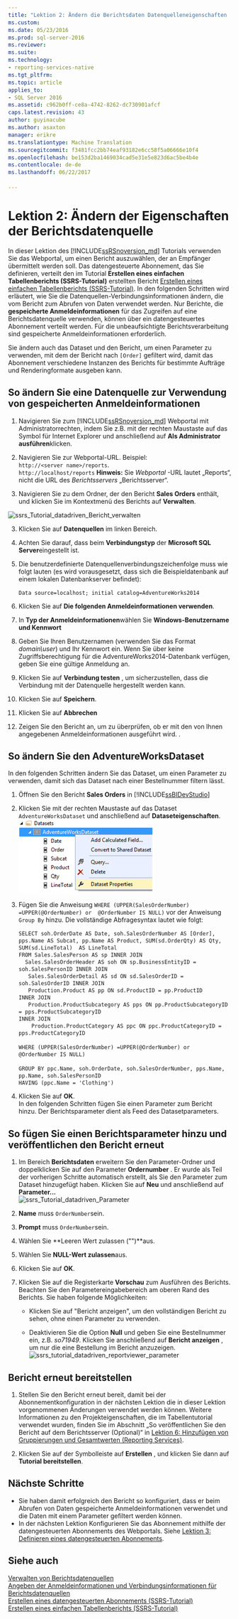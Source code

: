```yaml
---
title: "Lektion 2: Ändern die Berichtsdaten Datenquelleneigenschaften | Microsoft Docs"
ms.custom: 
ms.date: 05/23/2016
ms.prod: sql-server-2016
ms.reviewer: 
ms.suite: 
ms.technology:
- reporting-services-native
ms.tgt_pltfrm: 
ms.topic: article
applies_to:
- SQL Server 2016
ms.assetid: c962b0ff-ce8a-4742-8262-dc730901afcf
caps.latest.revision: 43
author: guyinacube
ms.author: asaxton
manager: erikre
ms.translationtype: Machine Translation
ms.sourcegitcommit: f3481fcc2bb74eaf93182e6cc58f5a06666e10f4
ms.openlocfilehash: be153d2ba1469034cad5e31e5e823d6ac5be4b4e
ms.contentlocale: de-de
ms.lasthandoff: 06/22/2017

---
```

# <a name="lesson-2-modifying-the-report-data-source-properties"></a>Lektion 2: Ändern der Eigenschaften der Berichtsdatenquelle
In dieser Lektion des [!INCLUDE[ssRSnoversion_md](../includes/ssrsnoversion-md.md)] Tutorials verwenden Sie das Webportal, um einen Bericht auszuwählen, der an Empfänger übermittelt werden soll. Das datengesteuerte Abonnement, das Sie definieren, verteilt den im Tutorial **Erstellen eines einfachen Tabellenberichts &#40;SSRS-Tutorial&#41;** erstellten Bericht [Erstellen eines einfachen Tabellenberichts &#40;SSRS-Tutorial&#41;](../reporting-services/create-a-basic-table-report-ssrs-tutorial.md).  In den folgenden Schritten wird erläutert, wie Sie die Datenquellen-Verbindungsinformationen ändern, die vom Bericht zum Abrufen von Daten verwendet werden. Nur Berichte, die **gespeicherte Anmeldeinformationen** für das Zugreifen auf eine Berichtsdatenquelle verwenden, können über ein datengesteuertes Abonnement verteilt werden. Für die unbeaufsichtigte Berichtsverarbeitung sind gespeicherte Anmeldeinformationen erforderlich.  
  
Sie ändern auch das Dataset und den Bericht, um einen Parameter zu verwenden, mit dem der Bericht nach `[Order]` gefiltert wird, damit das Abonnement verschiedene Instanzen des Berichts für bestimmte Aufträge und Renderingformate ausgeben kann.  
  
## <a name="bkmk_modify_datasource"></a>So ändern Sie eine Datenquelle zur Verwendung von gespeicherten Anmeldeinformationen  
  
1.  Navigieren Sie zum [!INCLUDE[ssRSnoversion_md](../includes/ssrsnoversion-md.md)] Webportal mit Administratorrechten, indem Sie z.B. mit der rechten Maustaste auf das Symbol für Internet Explorer und anschließend auf **Als Administrator ausführen**klicken.  
 
2.    Navigieren Sie zur Webportal-URL.  Beispiel:   
    `http://<server name>/reports`.  
    `http://localhost/reports`
 **Hinweis:** Sie *Webportal* -URL lautet „Reports“, nicht die URL des *Berichtsservers* „Berichtsserver“.  
3.  Navigieren Sie zu dem Ordner, der den Bericht **Sales Orders** enthält, und klicken Sie im Kontextmenü des Berichts auf **Verwalten**.  
 
 ![ssrs_Tutorial_datadriven_Bericht_verwalten](../reporting-services/media/ssrs-tutorial-datadriven-manage-report.png)
  
3.  Klicken Sie auf **Datenquellen** im linken Bereich.  
  
4.  Achten Sie darauf, dass beim **Verbindungstyp** der **Microsoft SQL Server**eingestellt ist.  
  
5.  Die benutzerdefinierte Datenquellenverbindungszeichenfolge muss wie folgt lauten (es wird vorausgesetzt, dass sich die Beispieldatenbank auf einem lokalen Datenbankserver befindet):  
  
    ```  
    Data source=localhost; initial catalog=AdventureWorks2014  
    ```  
  
6.  Klicken Sie auf **Die folgenden Anmeldeinformationen verwenden**.  
  
7. In **Typ der Anmeldeinformationen**wählen Sie **Windows-Benutzername und Kennwort**
8. Geben Sie Ihren Benutzernamen (verwenden Sie das Format *domain\user*) und Ihr Kennwort ein. Wenn Sie über keine Zugriffsberechtigung für die AdventureWorks2014-Datenbank verfügen, geben Sie eine gültige Anmeldung an.  
    
9. Klicken Sie auf **Verbindung testen** , um sicherzustellen, dass die Verbindung mit der Datenquelle hergestellt werden kann.  
  
10. Klicken Sie auf **Speichern**.
11. Klicken Sie auf **Abbrechen**  
  
11. Zeigen Sie den Bericht an, um zu überprüfen, ob er mit den von Ihnen angegebenen Anmeldeinformationen ausgeführt wird. .  
  
## <a name="bkmk_modify_dataset"></a>So ändern Sie den AdventureWorksDataset  
 In den folgenden Schritten ändern Sie das Dataset, um einen Parameter zu verwenden, damit sich das Dataset nach einer Bestellnummer filtern lässt.
1.  Öffnen Sie den Bericht **Sales Orders** in [!INCLUDE[ssBIDevStudio](../includes/ssbidevstudio-md.md)]  
  
2.  Klicken Sie mit der rechten Maustaste auf das Dataset `AdventureWorksDataset` und anschließend auf **Dataseteigenschaften**.  
    ![ssrs_Tutorial_datadriven_Dataseteigenschaften](../reporting-services/media/ssrs-tutorial-datadriven-datasetproperties.png)  
3.  Fügen Sie die Anweisung `WHERE (UPPER(SalesOrderNumber) =UPPER(@OrderNumber) or  @OrderNumber IS NULL)` vor der Anweisung `Group By` hinzu. Die vollständige Abfragesyntax lautet wie folgt:  
  
    ```  
    SELECT soh.OrderDate AS Date, soh.SalesOrderNumber AS [Order], pps.Name AS Subcat, pp.Name AS Product, SUM(sd.OrderQty) AS Qty, SUM(sd.LineTotal)  AS LineTotal  
    FROM Sales.SalesPerson AS sp INNER JOIN  
      Sales.SalesOrderHeader AS soh ON sp.BusinessEntityID = soh.SalesPersonID INNER JOIN  
       Sales.SalesOrderDetail AS sd ON sd.SalesOrderID = soh.SalesOrderID INNER JOIN  
       Production.Product AS pp ON sd.ProductID = pp.ProductID  
    INNER JOIN  
       Production.ProductSubcategory AS pps ON pp.ProductSubcategoryID = pps.ProductSubcategoryID   
    INNER JOIN  
        Production.ProductCategory AS ppc ON ppc.ProductCategoryID = pps.ProductCategoryID  
  
    WHERE (UPPER(SalesOrderNumber) =UPPER(@OrderNumber) or  @OrderNumber IS NULL)  
  
    GROUP BY ppc.Name, soh.OrderDate, soh.SalesOrderNumber, pps.Name, pp.Name, soh.SalesPersonID  
    HAVING (ppc.Name = 'Clothing')  
    ```  
  
4.  Klicken Sie auf **OK**.  
 In den folgenden Schritten fügen Sie einen Parameter zum Bericht hinzu.  Der Berichtsparameter dient als Feed des Datasetparameters. 
## <a name="bkmk_add_reportparameter"></a>So fügen Sie einen Berichtsparameter hinzu und veröffentlichen den Bericht erneut  
  
1.  Im Bereich **Berichtsdaten** erweitern Sie den Parameter-Ordner und doppelklicken Sie auf den Parameter **Ordernumber** .  Er wurde als Teil der vorherigen Schritte automatisch erstellt, als Sie den Parameter zum Dataset hinzugefügt haben. Klicken Sie auf **Neu** und anschließend auf **Parameter...**  
 ![ssrs_Tutorial_datadriven_Parameter](../reporting-services/media/ssrs-tutorial-datadriven-parameter.png) 
2.  **Name** muss `OrderNumber`sein.  
  
3.  **Prompt** muss `OrderNumber`sein.  
  
4.  Wählen Sie **Leeren Wert zulassen ("")**aus.  
  
5.  Wählen Sie **NULL-Wert zulassen**aus.  
  
6.  Klicken Sie auf **OK**.  
  
7.  Klicken Sie auf die Registerkarte **Vorschau** zum Ausführen des Berichts. Beachten Sie den Parametereingabebereich am oberen Rand des Berichts. Sie haben folgende Möglichkeiten:  
  
    -   Klicken Sie auf "Bericht anzeigen", um den vollständigen Bericht zu sehen, ohne einen Parameter zu verwenden.  
  
    -   Deaktivieren Sie die Option **Null** und geben Sie eine Bestellnummer ein, z.B. *so71949*. Klicken Sie anschließend auf **Bericht anzeigen** , um nur die eine Bestellung im Bericht anzuzeigen.  
    ![ssrs_tutorial_datadriven_reportviewer_parameter](../reporting-services/media/ssrs-tutorial-datadriven-reportviewer-parameter.png) 
 
  
## <a name="bkmk_redeploy"></a>Bericht erneut bereitstellen  
  
1.  Stellen Sie den Bericht erneut bereit, damit bei der Abonnementkonfiguration in der nächsten Lektion die in dieser Lektion vorgenommenen Änderungen verwendet werden können. Weitere Informationen zu den Projekteigenschaften, die im Tabellentutorial verwendet wurden, finden Sie im Abschnitt „So veröffentlichen Sie den Bericht auf dem Berichtsserver (Optional)“ in [Lektion 6: Hinzufügen von Gruppierungen und Gesamtwerten &#40;Reporting Services&#41;](../reporting-services/lesson-6-adding-grouping-and-totals-reporting-services.md).  
  
2.  Klicken Sie auf der Symbolleiste auf **Erstellen** , und klicken Sie dann auf **Tutorial bereitstellen**.  
  
## <a name="next-steps"></a>Nächste Schritte  
+ Sie haben damit erfolgreich den Bericht so konfiguriert, dass er beim Abrufen von Daten gespeicherte Anmeldeinformationen verwendet und die Daten mit einem Parameter gefiltert werden können. 
+ In der nächsten Lektion Konfigurieren Sie das Abonnement mithilfe der datengesteuerten Abonnements des Webportals. Siehe [Lektion 3: Definieren eines datengesteuerten Abonnements](../reporting-services/lesson-3-defining-a-data-driven-subscription.md).  
  
## <a name="see-also"></a>Siehe auch  
[Verwalten von Berichtsdatenquellen](../reporting-services/report-data/manage-report-data-sources.md)  
[Angeben der Anmeldeinformationen und Verbindungsinformationen für Berichtsdatenquellen](../reporting-services/report-data/specify-credential-and-connection-information-for-report-data-sources.md)  
[Erstellen eines datengesteuerten Abonnements &#40;SSRS-Tutorial&#41;](../reporting-services/create-a-data-driven-subscription-ssrs-tutorial.md)  
[Erstellen eines einfachen Tabellenberichts &#40;SSRS-Tutorial&#41;](../reporting-services/create-a-basic-table-report-ssrs-tutorial.md)  
  
  
  


